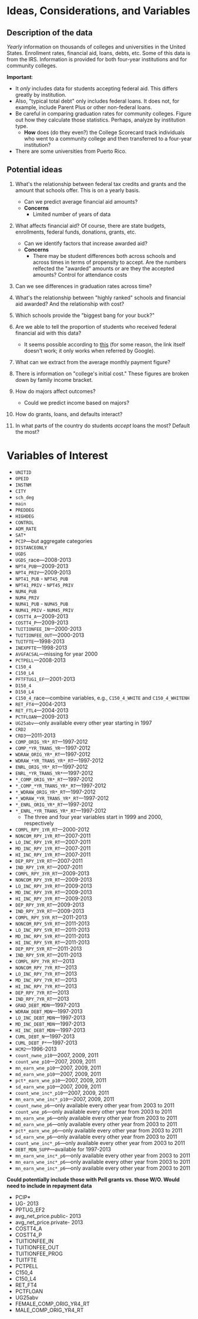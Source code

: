 # Ideas, Considerations, and Variables

## Description of the data

*Yearly* information on thousands of colleges and universities in the United
States. Enrollment rates, financial aid, loans, debts, etc. Some of this data
is from the IRS. Information is provided for both four-year institutions and
for community colleges.

**Important**:

* It *only* includes data for students accepting federal aid. This
  differs greatly by institution.
* Also, "typical total debt" only includes federal loans. It does not, for
  example, include Parent Plus or other non-federal loans.
* Be careful in comparing graduation rates for community colleges. Figure out
  how they calculate those statistics. Perhaps, analyze by institution type.
    * **How** does (do they even?) the College Scorecard track individuals who
      went to a community college and then transferred to a four-year
      institution?
* There are some universities from Puerto Rico.

## Potential ideas

1. What's the relationship between federal tax credits and grants and the
   amount that schools offer. This is on a yearly basis.

    * Can we predict average financial aid amounts?
    * **Concerns**
        * Limited number of years of data

2. What affects financial aid? Of course, there are state budgets, enrollments,
   federal funds, donations, grants, etc.

    * Can we identify factors that increase awarded aid?
    * **Concerns**
        * There may be student differences both across schools and across times
          in terms of propensity to accept. Are the numbers relfected the
          "awarded" amounts or are they the accepted amounts? Control for
          attendance costs

3. Can we see differences in graduation rates across time?

4. What's the relationship between "highly ranked" schools and financial aid
   awarded? And the relationship with cost?

5. Which schools provide the "biggest bang for your buck?"

6. Are we able to tell the proportion of students who received federal
   financial aid with this data?

    * It seems possible according to
      [this](http://www.readingeagle.com/news/article/crunching-college-data-college-scorecard-gets-graded-by-berks-universities)
      (for some reason, the link itself doesn't work; it only works when
      referred by Google).

7. What can we extract from the average monthly payment figure?

8. There is information on "college's initial cost." These figures are broken
   down by family income bracket.

9. How do majors affect outcomes?

    * Could we predict income based on majors?

10. How do grants, loans, and defaults interact?

11. In what parts of the country do students *accept* loans the most? Default
    the most?

# Variables of Interest

* `UNITID`
* `OPEID`
* `INSTNM`
* `CITY`
* `sch_deg`
* `main`
* `PREDDEG`
* `HIGHDEG`
* `CONTROL`
* `ADM_RATE`
* `SAT*`
* `PCIP`&mdash;but aggregate categories
* `DISTANCEONLY`
* `UGDS`
* `UGDS_`race&mdash;2008-2013
* `NPT4_PUB`&mdash;2009-2013
* `NPT4_PRIV`&mdash;2009-2013
* `NPT41_PUB` - `NPT45_PUB`
* `NPT41_PRIV` - `NPT45_PRIV`
* `NUM4_PUB`
* `NUM4_PRIV`
* `NUM41_PUB` - `NUM45_PUB`
* `NUM41_PRIV` - `NUM45_PRIV`
* `COSTT4_A`&mdash;2009-2013
* `COSTT4_P`&mdash;2009-2013
* `TUITIONFEE_IN`&mdash;2000-2013
* `TUITIONFEE_OUT`&mdash;2000-2013
* `TUITFTE`&mdash;1998-2013
* `INEXPFTE`&mdash;1998-2013
* `AVGFACSAL`&mdash;missing for year 2000
* `PCTPELL`&mdash;2008-2013
* `C150_4`
* `C150_L4`
* `PFTFTUG1_EF`&mdash;2001-2013
* `D150_4`
* `D150_L4`
* `C150_4_`race&mdash;combine variables, e.g., `C150_4_WHITE` and `C150_4_WHITENH`
* `RET_FT4`&mdash;2004-2013
* `RET_FTL4`&mdash;2004-2013
* `PCTFLOAN`&mdash;2009-2013
* `UG25abv`&mdash;only available every other year starting in 1997
* `CRD2`
* `CRD3`&mdash;2011-2013
* `COMP_ORIG_YR*_RT`&mdash;1997-2012
* `COMP_*YR_TRANS_YR`&mdash;1997-2012
* `WDRAW_ORIG_YR*_RT`&mdash;1997-2012
* `WDRAW_*YR_TRANS_YR*_RT`&mdash;1997-2012
* `ENRL_ORIG_YR*_RT`&mdash;1997-2012
* `ENRL_*YR_TRANS_YR*`&mdash;1997-2012
* `*_COMP_ORIG_YR*_RT`&mdash;1997-2012
* `*_COMP_*YR_TRANS_YR*_RT`&mdash;1997-2012
* `*_WDRAW_ORIG_YR*_RT`&mdash;1997-2012
* `*_WDRAW_*YR_TRANS_YR*_RT`&mdash;1997-2012
* `*_ENRL_ORIG_YR*_RT`&mdash;1997-2012
* `*_ENRL_*YR_TRANS_YR*_RT`&mdash;1997-2012
    * The three and four year variables start in 1999 and 2000, respectively
* `COMPL_RPY_1YR_RT`&mdash;2000-2012
* `NONCOM_RPY_1YR_RT`&mdash;2007-2011
* `LO_INC_RPY_1YR_RT`&mdash;2007-2011
* `MD_INC_RPY_1YR_RT`&mdash;2007-2011
* `HI_INC_RPY_1YR_RT`&mdash;2007-2011
* `DEP_RPY_1YR_RT`&mdash;2007-2011
* `IND_RPY_1YR_RT`&mdash;2007-2011
* `COMPL_RPY_3YR_RT`&mdash;2009-2013
* `NONCOM_RPY_3YR_RT`&mdash;2009-2013
* `LO_INC_RPY_3YR_RT`&mdash;2009-2013
* `MD_INC_RPY_3YR_RT`&mdash;2009-2013
* `HI_INC_RPY_3YR_RT`&mdash;2009-2013
* `DEP_RPY_3YR_RT`&mdash;2009-2013
* `IND_RPY_3YR_RT`&mdash;2009-2013
* `COMPL_RPY_5YR_RT`&mdash;2011-2013
* `NONCOM_RPY_5YR_RT`&mdash;2011-2013
* `LO_INC_RPY_5YR_RT`&mdash;2011-2013
* `MD_INC_RPY_5YR_RT`&mdash;2011-2013
* `HI_INC_RPY_5YR_RT`&mdash;2011-2013
* `DEP_RPY_5YR_RT`&mdash;2011-2013
* `IND_RPY_5YR_RT`&mdash;2011-2013
* `COMPL_RPY_7YR_RT`&mdash;2013
* `NONCOM_RPY_7YR_RT`&mdash;2013
* `LO_INC_RPY_7YR_RT`&mdash;2013
* `MD_INC_RPY_7YR_RT`&mdash;2013
* `HI_INC_RPY_7YR_RT`&mdash;2013
* `DEP_RPY_7YR_RT`&mdash;2013
* `IND_RPY_7YR_RT`&mdash;2013
* `GRAD_DEBT_MDN`&mdash;1997-2013
* `WDRAW_DEBT_MDN`&mdash;1997-2013
* `LO_INC_DEBT_MDN`&mdash;1997-2013
* `MD_INC_DEBT_MDN`&mdash;1997-2013
* `HI_INC_DEBT_MDN`&mdash;1997-2013
* `CUML_DEBT_N`&mdash;1997-2013
* `CUML_DEBT_P*`&mdash;1997-2013
* `HCM2`&mdash;1996-2013
* `count_nwne_p10`&mdash;2007, 2009, 2011
* `count_wne_p10`&mdash;2007, 2009, 2011
* `mn_earn_wne_p10`&mdash;2007, 2009, 2011
* `md_earn_wne_p10`&mdash;2007, 2009, 2011
* `pct*_earn_wne_p10`&mdash;2007, 2009, 2011
* `sd_earn_wne_p10`&mdash;2007, 2009, 2011
* `count_wne_inc*_p10`&mdash;2007, 2009, 2011
* `mn_earn_wne_inc*_p10`&mdash;2007, 2009, 2011
* `count_nwne_p6`&mdash;only available every other year from 2003 to 2011
* `count_wne_p6`&mdash;only available every other year from 2003 to 2011
* `mn_earn_wne_p6`&mdash;only available every other year from 2003 to 2011
* `md_earn_wne_p6`&mdash;only available every other year from 2003 to 2011
* `pct*_earn_wne_p6`&mdash;only available every other year from 2003 to 2011
* `sd_earn_wne_p6`&mdash;only available every other year from 2003 to 2011
* `count_wne_inc*_p6`&mdash;only available every other year from 2003 to 2011
* `DEBT_MDN_SUPP`&mdash;available for 1997-2013
* `mn_earn_wne_inc*_p6`&mdash;only available every other year from 2003 to 2011
* `mn_earn_wne_inc*_p6`&mdash;only available every other year from 2003 to 2011
* `mn_earn_wne_inc*_p6`&mdash;only available every other year from 2003 to 2011


**Could potentially include those with Pell grants vs. those W/O. Would need to
include in repayment data**

* PCIP*
* UG- 2013
* PPTUG_EF2
* avg_net_price.public- 2013
* avg_net_price.private- 2013
* COSTT4_A
* COSTT4_P
* TUITIONFEE_IN
* TUITIONFEE_OUT
* TUITIONFEE_PROG
* TUITFTE
* PCTPELL
* C150_4
* C150_L4
* RET_FT4
* PCTFLOAN
* UG25abv
* FEMALE_COMP_ORIG_YR4_RT
* MALE_COMP_ORIG_YR4_RT




